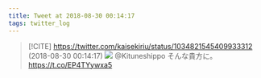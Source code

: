 ```yaml
---
title: Tweet at 2018-08-30 00:14:17
tags: twitter_log
---
```


> [!CITE] https://twitter.com/kaisekiriu/status/1034821545409933312 (2018-08-30 00:14:17)
> ![](https://twitter.com/kaisekiriu/status/1034821545409933312)
> @Kituneshippo そんな貴方に。
> https://t.co/EP4TYywxa5
